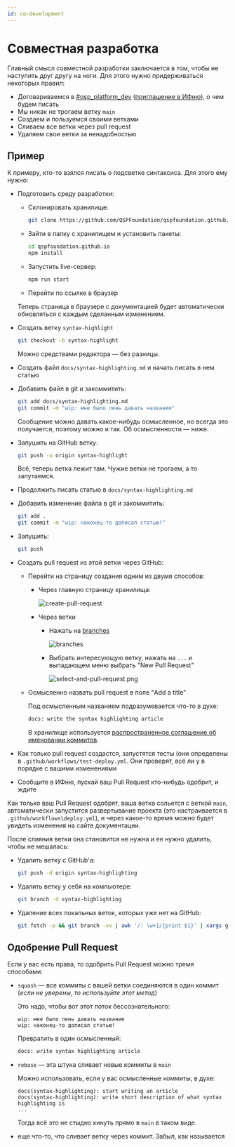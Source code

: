 ```yaml
---
id: co-development
---
```


# Совместная разработка

Главный смысл совместной разработки заключается в том, чтобы не наступить друг другу на ноги. Для этого нужно придерживаться некоторых правил:

* Договариваемся в [#qsp_platform_dev](https://discord.com/channels/373163463842725891/749965798038306866) ([приглашение в ИФню](https://discord.gg/bbbdxhE9M2)), о чем будем писать
* Мы никак не трогаем ветку `main`
* Создаем и пользуемся своими ветками
* Сливаем все ветки через pull request
* Удаляем свои ветки за ненадобностью

## Пример

К примеру, кто-то взялся писать о подсветке синтаксиса. Для этого ему нужно:

* Подготовить среду разработки:
  * Склонировать хранилище:

    ```bash
    git clone https://github.com/QSPFoundation/qspfoundation.github.io.git
    ```

  * Зайти в папку с хранилищем и установить пакеты:

    ```bash
    cd qspfoundation.github.io
    npm install
    ```

  * Запустить live-сервер:

    ```bash
    npm run start
    ```

  * Перейти по ссылке в браузер

  Теперь страница в браузере с документацией будет автоматически обновляться с каждым сделанным изменением.
* Создать ветку `syntax-highlight`

  ```bash
  git checkout -b syntax-highlight
  ```

  Можно средствами редактора — без разницы.
* Создать файл `docs/syntax-highlighting.md` и начать писать в нем статью
* Добавить файл в git и закоммитить:

  ```bash
  git add docs/syntax-highlighting.md
  git commit -m "wip: мне было лень давать название"
  ```

  Сообщение можно давать какое-нибудь осмысленное, но всегда это получается, поэтому можно и так. Об осмысленности — ниже.
* Запушить на GitHub ветку:

  ```bash
  git push -u origin syntax-highlight
  ```

  Всё, теперь ветка лежит там. Чужие ветки не трогаем, а то запутаемся.

* Продолжить писать статью в `docs/syntax-highlighting.md`
* Добавить изменение файла в git и закоммитить:

  ```bash
  git add .
  git commit -m "wip: наконец-то дописал статью!"
  ```

* Запушить:

  ```bash
  git push
  ```

* Создать pull request из этой ветки через GitHub:

  * Перейти на страницу создания одним из двумя способов:
    * Через главную страницу хранилища:

      ![create-pull-request](./create-pull-request.png)

    * Через ветки
      * Нажать на [branches](https://github.com/QSPFoundation/qspfoundation.github.io/branches)

        ![branches](./branches.png)
      * Выбрать интересующую ветку, нажать на `...` и выпадающем меню выбрать "New Pull Request"

        ![select-and-pull-request.png](./select-and-pull-request.png)
  * Осмысленно назвать pull request в поле "Add a title"

    Под осмысленным названием подразумевается что-то в духе:

    ```bash
    docs: write the syntax highlighting article
    ```

    В хранилище используется [распространенное соглашение об именовании коммитов](https://www.conventionalcommits.org/en/v1.0.0/).

* Как только pull request создастся, запустятся тесты (они определены в `.github/workflows/test-deploy.yml`. Они проверят, всё ли у в порядке с вашими изменениями

* Сообщите в ИФню, пускай ваш Pull Request кто-нибудь одобрит, и ждите

Как только ваш Pull Request одобрят, ваша ветка сольется с веткой `main`, автоматически запустится развертывание проекта (это настраивается в `.github/workflows\deploy.yml`), и через какое-то время можно будет увидеть изменения на сайте документации.

После слияния ветки она становится не нужна и ее нужно удалить, чтобы не мешалась:

* Удалить ветку с GitHub'а:

  ```bash
  git push -d origin syntax-highlighting
  ```

* Удалить ветку у себя на компьютере:

  ```bash
  git branch -d syntax-highlighting
  ```

* Удаление всех локальных веток, которых уже нет на GitHub:

  ```bash
  git fetch -p && git branch -vv | awk '/: \w+]/{print $1}' | xargs git branch -d --force
  ```

## Одобрение Pull Request

Если у вас есть права, то одобрить Pull Request можно тремя способами:

* `squash` — все коммиты с вашей ветки соединяются в один коммит (*если не уверены, то используйте этот метод*)

  Это надо, чтобы вот этот поток бессознательного:

  ```text
  wip: мне было лень давать название
  wip: наконец-то дописал статью!
  ```

  Превратить в один осмысленный:

  ```bash
  docs: write syntax highlighting article
  ```

* `rebase` — эта штука сливает новые коммиты в `main`

  Можно использовать, если у вас осмысленные коммиты, в духе:

  ```text
  docs(syntax-highlighting): start writing an article
  docs(syntax-highlighting): write short description of what syntax highlighting is
  ...
  ```

  Тогда всё это не стыдно кинуть прямо в `main` в таком виде.

* еще что-то, что сливает ветку через коммит. Забыл, как называется
